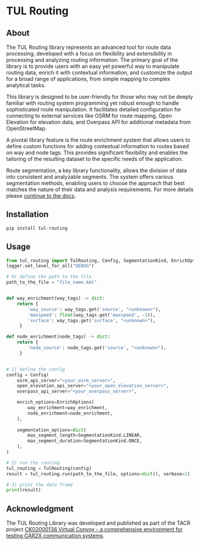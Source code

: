 # TUL Routing

## About

The TUL Routing library represents an advanced tool for route data processing, developed with a focus on flexibility and extensibility in processing and analyzing routing information. The primary goal of the library is to provide users with an easy yet powerful way to manipulate routing data, enrich it with contextual information, and customize the output for a broad range of applications, from simple mapping to complex analytical tasks.

This library is designed to be user-friendly for those who may not be deeply familiar with routing system programming yet robust enough to handle sophisticated route manipulation. It facilitates detailed configuration for connecting to external services like OSRM for route mapping, Open Elevation for elevation data, and Overpass API for additional metadata from OpenStreetMap.

A pivotal library feature is the route enrichment system that allows users to define custom functions for adding contextual information to routes based on way and node tags. This provides significant flexibility and enables the tailoring of the resulting dataset to the specific needs of the application.

Route segmentation, a key library functionality, allows the division of data into consistent and analyzable segments. The system offers various segmentation methods, enabling users to choose the approach that best matches the nature of their data and analysis requirements. For more details please [continue to the docs](./docs/docs.md).

## Installation

```bash
pip install tul-routing
```

## Usage

```python
from tul_routing import TulRouting, Config, SegmentationKind, EnrichOptions
logger.set_level_for_all("DEBUG")

# 0) define the path to the file
path_to_the_file = "file_name.kml"


def way_enrichment(way_tags) -> dict:
    return {
        'way_source': way_tags.get('source', "<unknown>"),
        'maxspeed': float(way_tags.get('maxspeed', -1)),
        'surface': way_tags.get('surface', "<unknown>"),
     }

def node_enrichment(node_tags) -> dict:
    return {
        'node_source': node_tags.get('source', "<unknown>"),
     }


# 1) define the config
config = Config(
    osrm_api_server="<your_osrm_server>",
    open_elevation_api_server="<your_open_elevation_server>",
    overpass_api_server="<your_overpass_server>",

    enrich_options=EnrichOptions(
        way_enrichment=way_enrichment,
        node_enrichment=node_enrichment,
    ),
    
    segmentation_options=dict(
        max_segment_length=SegmentationKind.LINEAR,
        max_segment_duration=SegmentationKind.ONCE,
    ),
)

# 2) run the routing 
tul_routing = TulRouting(config)
result = tul_routing.run(path_to_the_file, options=dict(), verbose=1)

# 3) print the data frame
print(result)
```
## Acknowledgment

The TUL Routing Library was developed and published as part of the TACR project [CK02000136 Virtual Convoy - a comprehensive environment for testing CAR2X communication systems](https://starfos.tacr.cz/en/projekty/CK02000136).